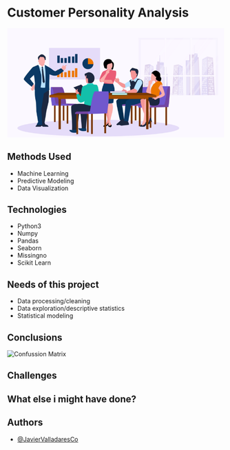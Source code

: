
# Customer Personality Analysis


![Customer Anaylsis](/Images/dataset-cover.png)


## Methods Used

 - Machine Learning
 - Predictive Modeling
 - Data Visualization


## Technologies

- Python3
- Numpy
- Pandas
- Seaborn
- Missingno
- Scikit Learn


## Needs of this project

- Data processing/cleaning
- Data exploration/descriptive statistics
- Statistical modeling

## Conclusions

![Confussion Matrix](/images/Confussion_Matrix.png "Confussion Matrix")

## Challenges

## What else i might have done?


## Authors

- [@JavierValladaresCo](https://www.github.com/JavierValladaresCo)


